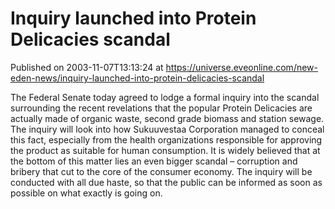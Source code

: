 # Inquiry launched into Protein Delicacies scandal
Published on 2003-11-07T13:13:24 at https://universe.eveonline.com/new-eden-news/inquiry-launched-into-protein-delicacies-scandal

The Federal Senate today agreed to lodge a formal inquiry into the scandal surrounding the recent revelations that the popular Protein Delicacies are actually made of organic waste, second grade biomass and station sewage. The inquiry will look into how Sukuuvestaa Corporation managed to conceal this fact, especially from the health organizations responsible for approving the product as suitable for human consumption. It is widely believed that at the bottom of this matter lies an even bigger scandal – corruption and bribery that cut to the core of the consumer economy. The inquiry will be conducted with all due haste, so that the public can be informed as soon as possible on what exactly is going on.
